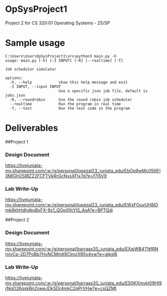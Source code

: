 # OpSysProject1
Project 2 for CS 320:01 Operating Systems - 25/SP

# Sample usage
```
C:\Users\User\OpSysProject1\src>python3 main.py -h
usage: main.py [-h] [-I INPUT] [-R] [--realtime] [-T]

Job scheduler simulator

options:
  -h, --help            show this help message and exit
  -I INPUT, --input INPUT
                        Use a specific json job file, default is jobs.json
  -R, --roundrobin      Use the round robin job scheduler
  --realtime            Run the program in real time
  -T, --test            Run the test code in the program
 ```

# Deliverables

##Project 1

### Design Document
https://livejuniata-my.sharepoint.com/:w:/g/personal/lopezal23_juniata_edu/EbOp9wMc05lIiFi3MIGH2SIBZZ2FCFTVkRrGcNxsXFIx7g?e=f7i5V9

### Lab Write-Up
https://livejuniata-my.sharepoint.com/:w:/g/personal/lopezal23_juniata_edu/EWxFOuvUH8lOmk6khHdhdkoBxFX-9z1_QOoj0fcYlS_AsA?e=BPTQdi

##Project 2

### Design Document
https://livejuniata-my.sharepoint.com/:w:/g/personal/barraax20_juniata_edu/EXqjWB4TNfRNmivCp-2D7PoBb7HvNCMmlt9ClmzXR5v4vw?e=gjkgI8

### Lab Write-Up
https://livejuniata-my.sharepoint.com/:w:/g/personal/barraax20_juniata_edu/ES0KXmvkt09Hl9rNgO26qskBn2sweJDkSDr4mkC2qPrVHw?e=csQZMt
